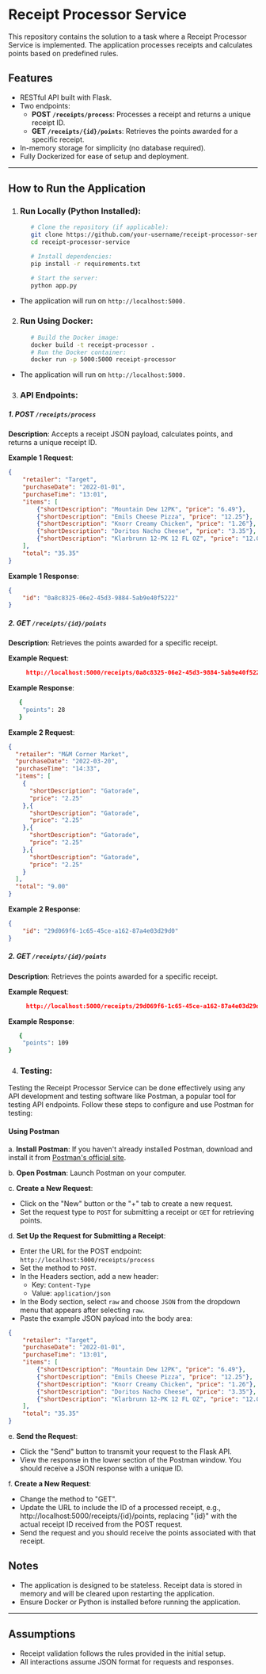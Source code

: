 # Receipt Processor Service

This repository contains the solution to a task where a Receipt Processor Service is implemented. The application processes receipts and calculates points based on predefined rules.

## Features

- RESTful API built with Flask.
- Two endpoints:
  - **POST `/receipts/process`**: Processes a receipt and returns a unique receipt ID.
  - **GET `/receipts/{id}/points`**: Retrieves the points awarded for a specific receipt.
- In-memory storage for simplicity (no database required).
- Fully Dockerized for ease of setup and deployment.

---

## How to Run the Application

1. ### Run Locally (Python Installed):

   ```bash
      # Clone the repository (if applicable):
      git clone https://github.com/your-username/receipt-processor-service.git
      cd receipt-processor-service

      # Install dependencies:
      pip install -r requirements.txt

      # Start the server:
      python app.py
   ```

- The application will run on ```http://localhost:5000. ```

2. ### Run Using Docker:
   ```bash
      # Build the Docker image:
      docker build -t receipt-processor .
      # Run the Docker container:
      docker run -p 5000:5000 receipt-processor
   ```

- The application will run on ```http://localhost:5000. ```

3. ### API Endpoints: 

##### 1. POST `/receipts/process`

**Description**: Accepts a receipt JSON payload, calculates points, and returns a unique receipt ID.

**Example 1 Request**:
```json
{
    "retailer": "Target",
    "purchaseDate": "2022-01-01",
    "purchaseTime": "13:01",
    "items": [
        {"shortDescription": "Mountain Dew 12PK", "price": "6.49"},
        {"shortDescription": "Emils Cheese Pizza", "price": "12.25"},
        {"shortDescription": "Knorr Creamy Chicken", "price": "1.26"},
        {"shortDescription": "Doritos Nacho Cheese", "price": "3.35"},
        {"shortDescription": "Klarbrunn 12-PK 12 FL OZ", "price": "12.00"}
    ],
    "total": "35.35"
}

```

**Example 1 Response**:
```json
{
    "id": "0a8c8325-06e2-45d3-9884-5ab9e40f5222"
}
```
##### 2. GET `/receipts/{id}/points`

**Description**: Retrieves the points awarded for a specific receipt.

**Example Request**:
```json
     http://localhost:5000/receipts/0a8c8325-06e2-45d3-9884-5ab9e40f5222/points 
```

**Example Response**:
```bash
   {
    "points": 28
   }
```

**Example 2 Request**:
```json
{
  "retailer": "M&M Corner Market",
  "purchaseDate": "2022-03-20",
  "purchaseTime": "14:33",
  "items": [
    {
      "shortDescription": "Gatorade",
      "price": "2.25"
    },{
      "shortDescription": "Gatorade",
      "price": "2.25"
    },{
      "shortDescription": "Gatorade",
      "price": "2.25"
    },{
      "shortDescription": "Gatorade",
      "price": "2.25"
    }
  ],
  "total": "9.00"
}

```

**Example 2 Response**:
```json
{
    "id": "29d069f6-1c65-45ce-a162-87a4e03d29d0"
}
```
##### 2. GET `/receipts/{id}/points`

**Description**: Retrieves the points awarded for a specific receipt.

**Example Request**:
```json
     http://localhost:5000/receipts/29d069f6-1c65-45ce-a162-87a4e03d29d0/points 
```

**Example Response**:
```bash
   {
    "points": 109
}
```

4. ### Testing: 

Testing the Receipt Processor Service can be done effectively using any API development and testing software like Postman, a popular tool for testing API endpoints. Follow these steps to configure and use Postman for testing:

#### Using Postman

a. **Install Postman**:
   If you haven't already installed Postman, download and install it from [Postman's official site](https://www.postman.com/downloads/).

b. **Open Postman**:
   Launch Postman on your computer.

c. **Create a New Request**:
   - Click on the "New" button or the "+" tab to create a new request.
   - Set the request type to `POST` for submitting a receipt or `GET` for retrieving points.

d. **Set Up the Request for Submitting a Receipt**:
   - Enter the URL for the POST endpoint: `http://localhost:5000/receipts/process`
   - Set the method to `POST`.
   - In the Headers section, add a new header:
     - Key: `Content-Type`
     - Value: `application/json`
   - In the Body section, select `raw` and choose `JSON` from the dropdown menu that appears after selecting `raw`.
   - Paste the example JSON payload into the body area:

```json
{
    "retailer": "Target",
    "purchaseDate": "2022-01-01",
    "purchaseTime": "13:01",
    "items": [
        {"shortDescription": "Mountain Dew 12PK", "price": "6.49"},
        {"shortDescription": "Emils Cheese Pizza", "price": "12.25"},
        {"shortDescription": "Knorr Creamy Chicken", "price": "1.26"},
        {"shortDescription": "Doritos Nacho Cheese", "price": "3.35"},
        {"shortDescription": "Klarbrunn 12-PK 12 FL OZ", "price": "12.00"}
    ],
    "total": "35.35"
}
```
e. **Send the Request**:
   - Click the "Send" button to transmit your request to the Flask API.
   - View the response in the lower section of the Postman window. You should receive a JSON response with a unique ID.


f. **Create a New Request**:
   - Change the method to "GET".
   - Update the URL to include the ID of a processed receipt, e.g., http://localhost:5000/receipts/{id}/points, 
   replacing "{id}" with the actual receipt ID received from the POST request.
   - Send the request and you should receive the points associated with that receipt.

## Notes

- The application is designed to be stateless. Receipt data is stored in memory and will be cleared upon restarting the application.
- Ensure Docker or Python is installed before running the application.

---

## Assumptions

- Receipt validation follows the rules provided in the initial setup.
- All interactions assume JSON format for requests and responses.

